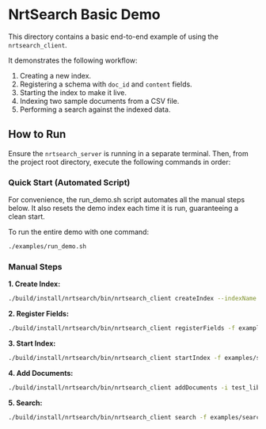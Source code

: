 # NrtSearch Basic Demo

This directory contains a basic end-to-end example of using the `nrtsearch_client`.

It demonstrates the following workflow:
1.  Creating a new index.
2.  Registering a schema with `doc_id` and `content` fields.
3.  Starting the index to make it live.
4.  Indexing two sample documents from a CSV file.
5.  Performing a search against the indexed data.

## How to Run

Ensure the `nrtsearch_server` is running in a separate terminal. Then, from the project root directory, execute the following commands in order:

### Quick Start (Automated Script)
For convenience, the run_demo.sh script automates all the manual steps below. It also resets the demo index each time it is run, guaranteeing a clean start.

To run the entire demo with one command:

```bash
./examples/run_demo.sh
```

### Manual Steps

**1. Create Index:**
```bash
./build/install/nrtsearch/bin/nrtsearch_client createIndex --indexName test_library
```

**2. Register Fields:**
```bash
./build/install/nrtsearch/bin/nrtsearch_client registerFields -f examples/fields.json
```

**3. Start Index:**
```bash
./build/install/nrtsearch/bin/nrtsearch_client startIndex -f examples/start.json
```

**4. Add Documents:**
```bash
./build/install/nrtsearch/bin/nrtsearch_client addDocuments -i test_library -f examples/my_docs.csv -t csv
```

**5. Search:**
```bash
./build/install/nrtsearch/bin/nrtsearch_client search -f examples/search.json
```
